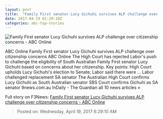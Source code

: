 ```yaml
---
layout: post
title:  "Family First senator Lucy Gichuhi survives ALP challenge over citizenship concerns - ABC Online"
date: 2017-04-19 01:29:10Z
categories: abc-top-stories
---
```


![Family First senator Lucy Gichuhi survives ALP challenge over citizenship concerns - ABC Online](http://www.abc.net.au/news/image/8417538-1x1-700x700.jpg)

ABC Online Family First senator Lucy Gichuhi survives ALP challenge over citizenship concerns ABC Online The High Court has rejected Labor's push to challenge the eligibility of South Australian Family First senator Lucy Gichuhi based on concerns about her citizenship. Key points: High Court upholds Lucy Gichuhi's election to Senate; Labor said there were ... Labor challenged replacement SA senator The Australian High Court confirms Lucy Gichuhi as South Australian senator SBS Court confirms Gichuhi as SA senator 9news.com.au InDaily - The Guardian all 10 news articles »


Full story on F3News: [Family First senator Lucy Gichuhi survives ALP challenge over citizenship concerns - ABC Online](http://www.f3nws.com/n/dDM2HJ)

> Posted on: Wednesday, April 19, 2017 6:29:10 AM
